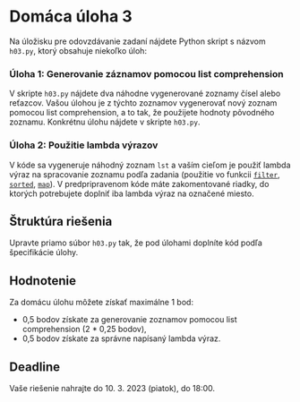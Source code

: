 # Domáca úloha 3
Na úložisku pre odovzdávanie zadaní nájdete Python skript s názvom `h03.py`, ktorý obsahuje niekoľko úloh:

### Úloha 1: Generovanie záznamov pomocou list comprehension
V skripte `h03.py` nájdete dva náhodne vygenerované zoznamy čísel alebo reťazcov. Vašou úlohou je z týchto zoznamov vygenerovať nový zoznam pomocou list comprehension, a to tak, že použijete hodnoty pôvodného zoznamu. Konkrétnu úlohu nájdete v skripte `h03.py`.

### Úloha 2: Použitie lambda výrazov
V kóde sa vygeneruje náhodný zoznam `lst` a vaším cieľom je použiť lambda výraz na spracovanie zoznamu podľa zadania (použitie vo funkcii [`filter`](https://docs.python.org/3.9/library/functions.html#filter), [`sorted`](https://docs.python.org/3.9/library/functions.html#sorted), [`map`](https://docs.python.org/3.9/library/functions.html#map)). V predpripravenom kóde máte zakomentované riadky, do ktorých potrebujete doplniť iba lambda výraz na označené miesto.

## Štruktúra riešenia
Upravte priamo súbor `h03.py` tak, že pod úlohami doplníte kód podľa špecifikácie úlohy.

## Hodnotenie
Za domácu úlohu môžete získať maximálne 1 bod:

* 0,5 bodov získate za generovanie zoznamov pomocou list comprehension (2 * 0,25 bodov),
* 0,5 bodov získate za správne napísaný lambda výraz.

## Deadline
Vaše riešenie nahrajte do 10. 3. 2023 (piatok), do 18:00.

